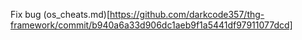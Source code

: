 Fix bug (os_cheats.md)[https://github.com/darkcode357/thg-framework/commit/b940a6a33d906dc1aeb9f1a5441df97911077dcd] 
